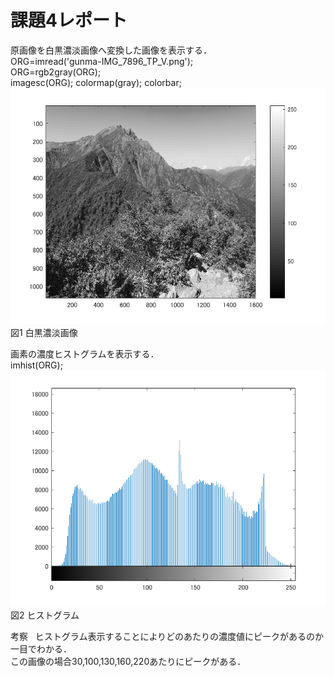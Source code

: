 # 課題4レポート

原画像を白黒濃淡画像へ変換した画像を表示する．  
ORG=imread('gunma-IMG_7896_TP_V.png');  
ORG=rgb2gray(ORG);  
imagesc(ORG); colormap(gray); colorbar;  
![fig4_1](/image/fig4_1.png)
図1 白黒濃淡画像

画素の濃度ヒストグラムを表示する．  
imhist(ORG);  
![fig4_2](/image/fig4_2.png)  
図2 ヒストグラム  

考察  
ヒストグラム表示することによりどのあたりの濃度値にピークがあるのか一目でわかる．  
この画像の場合30,100,130,160,220あたりにピークがある．  
